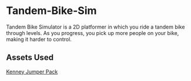 # Tandem-Bike-Sim
Tandem Bike Simulator is a 2D platformer in which you ride a tandem bike through levels. As you progress, you pick up more people on your bike, making it harder to control.

## Assets Used
[Kenney Jumper Pack](http://kenney.nl/assets/jumper-pack)
